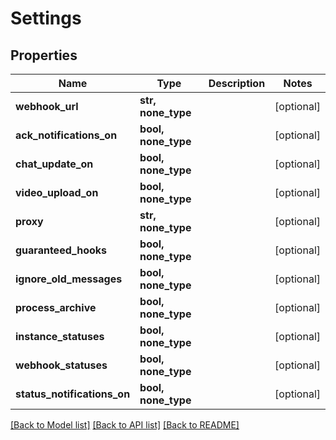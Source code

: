 # Settings

## Properties
Name | Type | Description | Notes
------------ | ------------- | ------------- | -------------
**webhook_url** | **str, none_type** |  | [optional] 
**ack_notifications_on** | **bool, none_type** |  | [optional] 
**chat_update_on** | **bool, none_type** |  | [optional] 
**video_upload_on** | **bool, none_type** |  | [optional] 
**proxy** | **str, none_type** |  | [optional] 
**guaranteed_hooks** | **bool, none_type** |  | [optional] 
**ignore_old_messages** | **bool, none_type** |  | [optional] 
**process_archive** | **bool, none_type** |  | [optional] 
**instance_statuses** | **bool, none_type** |  | [optional] 
**webhook_statuses** | **bool, none_type** |  | [optional] 
**status_notifications_on** | **bool, none_type** |  | [optional] 

[[Back to Model list]](../README.md#documentation-for-models) [[Back to API list]](../README.md#documentation-for-api-endpoints) [[Back to README]](../README.md)


